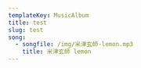 ```yaml
---
templateKey: MusicAlbum
title: test
slug: test
song:
  - songfile: /img/米津玄師-lemon.mp3
    title: 米津玄師 lemon
---
```


